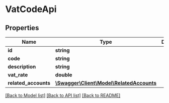 # VatCodeApi

## Properties
Name | Type | Description | Notes
------------ | ------------- | ------------- | -------------
**id** | **string** |  | [optional] 
**code** | **string** |  | [optional] 
**description** | **string** |  | [optional] 
**vat_rate** | **double** |  | [optional] 
**related_accounts** | [**\Swagger\Client\Model\RelatedAccounts**](RelatedAccounts.md) |  | [optional] 

[[Back to Model list]](../../README.md#documentation-for-models) [[Back to API list]](../../README.md#documentation-for-api-endpoints) [[Back to README]](../../README.md)

